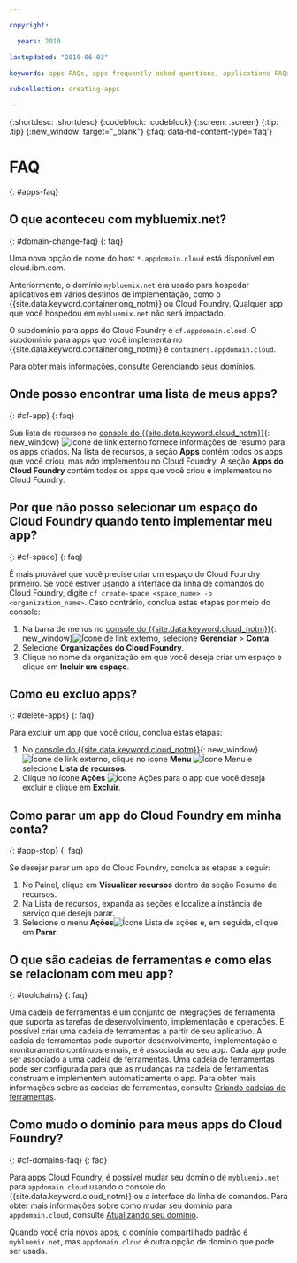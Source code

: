 ```yaml
---

copyright:

  years: 2019

lastupdated: "2019-06-03"

keywords: apps FAQs, apps frequently asked questions, applications FAQs, applications frequently asked questions

subcollection: creating-apps

---
```


{:shortdesc: .shortdesc}
{:codeblock: .codeblock}
{:screen: .screen}
{:tip: .tip}
{:new_window: target="_blank"}
{:faq: data-hd-content-type='faq'}


# FAQ
{: #apps-faq}

## O que aconteceu com mybluemix.net?
{: #domain-change-faq}
{: faq}

Uma nova opção de nome do host `*.appdomain.cloud` está disponível em cloud.ibm.com.

Anteriormente, o domínio `mybluemix.net` era usado para hospedar aplicativos em vários destinos de implementação, como o {{site.data.keyword.containerlong_notm}} ou Cloud Foundry. Qualquer app que você hospedou em `mybluemix.net` não será impactado.

O subdomínio para apps do Cloud Foundry é `cf.appdomain.cloud`. O subdomínio para apps que você implementa no {{site.data.keyword.containerlong_notm}} é `containers.appdomain.cloud`.

Para obter mais informações, consulte [Gerenciando seus domínios](/docs/apps?topic=creating-apps-update-domain).

## Onde posso encontrar uma lista de meus apps?
{: #cf-app}
{: faq}

Sua lista de recursos no [console do {{site.data.keyword.cloud_notm}}](https://{DomainName}){: new_window} ![Ícone de link externo](../icons/launch-glyph.svg "Ícone de link externo") fornece informações de resumo para os apps criados. Na lista de recursos, a seção **Apps** contém todos os apps que você criou, mas *não* implementou no Cloud Foundry. A seção **Apps do Cloud Foundry** contém todos os apps que você criou e implementou no Cloud Foundry.

## Por que não posso selecionar um espaço do Cloud Foundry quando tento implementar meu app?
{: #cf-space}
{: faq}

É mais provável que você precise criar um espaço do Cloud Foundry primeiro. Se você estiver usando a interface da linha de comandos do Cloud Foundry, digite `cf create-space <space_name> -o <organization_name>`. Caso contrário, conclua estas etapas por meio do console:

1. Na barra de menus no [console do {{site.data.keyword.cloud_notm}}](https://{DomainName}){: new_window}![Ícone de link externo](../icons/launch-glyph.svg "Ícone de link externo"), selecione **Gerenciar** > **Conta**.
2. Selecione **Organizações do Cloud Foundry**.
3. Clique no nome da organização em que você deseja criar um espaço e clique em **Incluir um espaço**.

## Como eu excluo apps?
{: #delete-apps}
{: faq}

Para excluir um app que você criou, conclua estas etapas:

1. No [console do {{site.data.keyword.cloud_notm}}](https://{DomainName}){: new_window} ![Ícone de link externo](../icons/launch-glyph.svg "Ícone de link externo"), clique no ícone **Menu** ![Ícone Menu](../icons/icon_hamburger.svg) e selecione **Lista de recursos**.
2. Clique no ícone **Ações** ![Ícone Ações](../icons/action-menu-icon.svg) para o app que você deseja excluir e clique em **Excluir**.

## Como parar um app do Cloud Foundry em minha conta?
{: #app-stop}
{: faq}

Se desejar parar um app do Cloud Foundry, conclua as etapas a seguir:


1. No Painel, clique em **Visualizar recursos** dentro da seção Resumo de recursos.
1. Na Lista de recursos, expanda as seções e localize a instância de serviço que deseja parar.
1. Selecione o menu **Ações**![Ícone Lista de ações](../icons/action-menu-icon.svg) e, em seguida, clique em **Parar**.

## O que são cadeias de ferramentas e como elas se relacionam com meu app?
{: #toolchains}
{: faq}

Uma cadeia de ferramentas é um conjunto de integrações de ferramenta que suporta as tarefas de desenvolvimento, implementação e operações. É possível criar uma cadeia de ferramentas a partir de seu aplicativo. A cadeia de
ferramentas pode suportar desenvolvimento, implementação e monitoramento contínuos e mais, e é associada ao seu app. Cada app pode ser
associado a uma cadeia de ferramentas. Uma cadeia de ferramentas pode ser configurada para que as mudanças na cadeia de ferramentas construam e implementem automaticamente o app. Para obter mais informações sobre as cadeias de ferramentas, consulte [Criando cadeias de ferramentas](/docs/services/ContinuousDelivery?topic=ContinuousDelivery-toolchains_getting_started).

## Como mudo o domínio para meus apps do Cloud Foundry?
{: #cf-domains-faq}
{: faq}

Para apps Cloud Foundry, é possível mudar seu domínio de `mybluemix.net` para `appdomain.cloud` usando o console do {{site.data.keyword.cloud_notm}} ou a interface da linha de comandos. Para obter mais informações sobre como mudar seu domínio para `appdomain.cloud`, consulte [Atualizando seu domínio](/docs/cloud-foundry-public?topic=cloud-foundry-public-update-domain).

Quando você cria novos apps, o domínio compartilhado padrão é `mybluemix.net`, mas `appdomain.cloud` é outra opção de domínio que pode ser usada.
